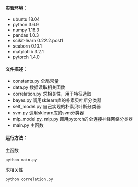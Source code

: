 #### 实验环境：

- ubuntu 18.04
- python 3.6.9
- numpy 1.18.3
- pandas 1.0.3
- scikit-learn 0.22.2.post1
- seaborn 0.10.1
- matplotlib 3.2.1
- pytorch 1.4.0

#### 文件描述：

- constants.py 全局常量
- data.py 数据读取相关函数
- correlation.py 求相关性，用于特征选取
- bayes.py 调用sklearn库的朴素贝叶斯分类器
- self_model.py 自己实现的朴素贝叶斯分类器
- svm.py 调用sklearn库的svm分类器
- mlp_model.py, mlp.py 调用pytorch的全连接神经网络分类器
- main.py 主函数

#### 运行方法：

主函数

```
python main.py
```

求相关性

```
python correlation.py
```

